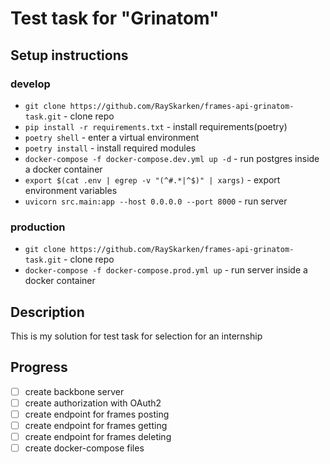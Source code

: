 # Test task for "Grinatom"
## Setup instructions
### develop
- `git clone https://github.com/RaySkarken/frames-api-grinatom-task.git` - 
  clone repo
- `pip install -r requirements.txt` - install requirements(poetry)
- `poetry shell` - enter a virtual environment
- `poetry install` - install required modules
- `docker-compose -f docker-compose.dev.yml up -d` - run postgres inside a docker container
- `export $(cat .env | egrep -v "(^#.*|^$)" | xargs)` - export environment variables
- `uvicorn src.main:app --host 0.0.0.0 --port 8000` - run server

### production
- `git clone https://github.com/RaySkarken/frames-api-grinatom-task.git` - clone repo
- `docker-compose -f docker-compose.prod.yml up` - run server inside a docker container

## Description
This is my solution for test task for selection for an internship

## Progress
- [ ] create backbone server
- [ ] create authorization with OAuth2
- [ ] create endpoint for frames posting
- [ ] create endpoint for frames getting
- [ ] create endpoint for frames deleting
- [ ] create docker-compose files
